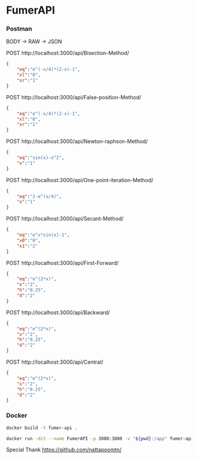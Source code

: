# FumerAPI

### Postman

BODY -> RAW -> JSON

POST http://localhost:3000/api/Bisection-Method/ 
```JSON
{
    "eq":"e^(-x/4)*(2-x)-1",
    "xl":"0",
    "xr":"1"
}
```

POST http://localhost:3000/api/False-position-Method/
```JSON
{
	"eq":"e^(-x/4)*(2-x)-1",
	"xl":"0",
	"xr":"1"
}
```

POST http://localhost:3000/api/Newton-raphson-Method/
```JSON
{
	"eq":"sin(x)-x^2",
	"x":"1"
}
```

POST http://localhost:3000/api/One-point-iteration-Method/
```JSON
{
	"eq":"2-e^(x/4)",
	"x":"1"
}
```
POST http://localhost:3000/api/Secant-Method/
```JSON
{
	"eq":"e^x*sin(x)-1",
	"x0":"0",
	"x1":"2"
}
```
POST http://localhost:3000/api/First-Forward/
```JSON
{
	"eq":"e^(2*x)",
	"x":"2",
	"h":"0.25",
	"d":"2"
}
```
POST http://localhost:3000/api/Backward/
```JSON
{
	"eq":"e^(2*x)",
	"x":"2",
	"h":"0.25",
	"d":"2"
}
```
POST http://localhost:3000/api/Central/
```JSON
{
	"eq":"e^(2*x)",
	"x":"2",
	"h":"0.25",
	"d":"2"
}
```


### Docker

```sh
docker build -t fumer-api .
```

```sh
docker run -dit --name FumerAPI -p 3000:3000 -v "${pwd}:/app" fumer-api
```

Special Thank
https://github.com/nattapoomtn/